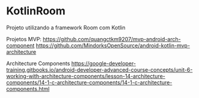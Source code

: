 # KotlinRoom
Projeto utilizando a framework Room com Kotlin


Projetos MVP:
https://github.com/quangctkm9207/mvp-android-arch-component
https://github.com/MindorksOpenSource/android-kotlin-mvp-architecture

Architecture Components
https://google-developer-training.gitbooks.io/android-developer-advanced-course-concepts/unit-6-working-with-architecture-components/lesson-14-architecture-components/14-1-c-architecture-components/14-1-c-architecture-components.html
